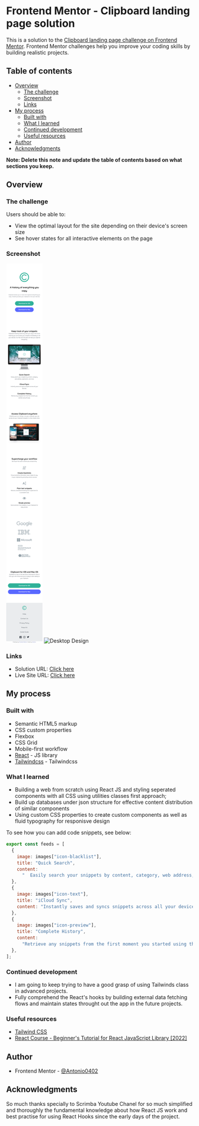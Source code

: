 # Frontend Mentor - Clipboard landing page solution

This is a solution to the [Clipboard landing page challenge on Frontend Mentor](https://www.frontendmentor.io/challenges/clipboard-landing-page-5cc9bccd6c4c91111378ecb9). Frontend Mentor challenges help you improve your coding skills by building realistic projects.

## Table of contents

- [Overview](#overview)
  - [The challenge](#the-challenge)
  - [Screenshot](#screenshot)
  - [Links](#links)
- [My process](#my-process)
  - [Built with](#built-with)
  - [What I learned](#what-i-learned)
  - [Continued development](#continued-development)
  - [Useful resources](#useful-resources)
- [Author](#author)
- [Acknowledgments](#acknowledgments)

**Note: Delete this note and update the table of contents based on what sections you keep.**

## Overview

### The challenge

Users should be able to:

- View the optimal layout for the site depending on their device's screen size
- See hover states for all interactive elements on the page

### Screenshot

![Mobile Design](./screenshots/mobile-design.png)
![Desktop Design](./screenshots/desktop-design.png)

### Links

- Solution URL: [Click here](https://github.com/Antonio0402/clipboard-landing-page-with-react)
- Live Site URL: [Click here](https://clipboard-landing-page-with-react.netlify.app/)

## My process

### Built with

- Semantic HTML5 markup
- CSS custom properties
- Flexbox
- CSS Grid
- Mobile-first workflow
- [React](https://reactjs.org/) - JS library
- [Tailwindcss](https://tailwindcss.com) - Tailwindcss

### What I learned

- Building a web from scratch using React JS and styling seperated components with all CSS using utilities classes first approach;
- Build up databases under json structure for effective content distribution of similar components
- Using custom CSS properties to create custom components as well as fluid typography for responisve design

To see how you can add code snippets, see below:

```js
export const feeds = [
  {
    image: images["icon-blacklist"],
    title: "Quick Search",
    content:
      "  Easily search your snippets by content, category, web address, application, and more.",
  },
  {
    image: images["icon-text"],
    title: "iCloud Sync",
    content: "Instantly saves and syncs snippets across all your devices.",
  },
  {
    image: images["icon-preview"],
    title: "Complete History",
    content:
      "Retrieve any snippets from the first moment you started using the app.",
  },
];
```

### Continued development

- I am going to keep trying to have a good grasp of using Tailwinds class in advanced projects.
- Fully comprehend the React's hooks by building external data fetching flows and maintain states throught out the app in the future projects.

### Useful resources

- [Tailwind CSS](https://tailwindcss.com/)
- [React Course - Beginner's Tutorial for React JavaScript Library [2022]](https://youtu.be/bMknfKXIFA8)

## Author

- Frontend Mentor - [@Antonio0402](https://www.frontendmentor.io/profile/Antonio0402)

## Acknowledgments

So much thanks specially to Scrimba Youtube Chanel for so much simplified and thoroughly the fundamental knowledge about how React JS work and best practise for using React Hooks since the early days of the project.
